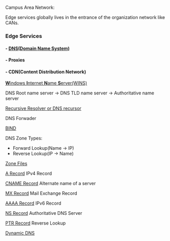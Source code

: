 Campus Area Network:

Edge services globally lives in the entrance of the organization network like CANs.

### Edge Services

#### - [DNS(**D**omain **N**ame **S**ystem)](https://github.com/MohsenEbrahimi86/ACFCP-notes/blob/main/Module5/DNS.md)

#### - Proxies

#### - CDN(**C**ontent **D**istribution **N**etwork)

[**W**indows **I**nternet **N**ame **S**erver(WINS)](https://github.com/MohsenEbrahimi86/ACFCP-notes/blob/main/Module5/WINS.md)

DNS Root name server → DNS TLD name server → Authoritative name server

[Recursive Resolver or DNS recursor](https://github.com/MohsenEbrahimi86/ACFCP-notes/blob/main/Module5/DNS-recursor.md)

DNS Forwader

[BIND](https://github.com/MohsenEbrahimi86/ACFCP-notes/blob/main/Module5/BIND.md)

DNS Zone Types:

- Forward Lookup(Name → IP)
- Reverse Lookup(IP → Name)

[Zone Files](https://github.com/MohsenEbrahimi86/ACFCP-notes/blob/main/Module5/DNS-Zone-Files.md)

[A Record](https://github.com/MohsenEbrahimi86/ACFCP-notes/blob/main/Module5/DNS-A-record.md) IPv4 Record

[CNAME Record](https://github.com/MohsenEbrahimi86/ACFCP-notes/blob/main/Module5/DNS-CNAME-record.md) Alternate name of a server

[MX Record](https://github.com/MohsenEbrahimi86/ACFCP-notes/blob/main/Module5/DNS-MX-record.md) Mail Exchange Record

[AAAA Record](https://github.com/MohsenEbrahimi86/ACFCP-notes/blob/main/Module5/DNS-AAAA-record.md) IPv6 Record

[NS Record](https://github.com/MohsenEbrahimi86/ACFCP-notes/blob/main/Module5/DNS-NS-record.md) Authoritative DNS Server

[PTR Record](https://github.com/MohsenEbrahimi86/ACFCP-notes/blob/main/Module5/DNS-PTR-record.md) Reverse Lookup

[Dynamic DNS](https://github.com/MohsenEbrahimi86/ACFCP-notes/blob/main/Module5/Dynamic-DNS.md)

